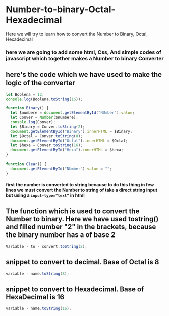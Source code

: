 # Number-to-binary-Octal-Hexadecimal

Here we will try to learn how to convert the Number to Binary, Octal, Hexadecimal

### here we are going to add some html, Css, And simple codes of javascript which together makes a Number to binary Converter

## here's the code which we have used to make the logic of the converter

```javascript
let Boolena = 12;
console.log(Boolena.toString(16));

function Binary() {
  let $numbere = document.getElementById("NUmber").value;
  let Conver = Number($numbere);
  console.log(Conver);
  let $Binary = Conver.toString(2);
  document.getElementById("Binary").innerHTML = $Binary;
  let $Octal = Conver.toString(8);
  document.getElementById("Octal").innerHTML = $Octal;
  let $hexa = Conver.toString(16);
  document.getElementById("Hexa").innerHTML = $hexa;
}

function Clear() {
  document.getElementById("NUmber").value = "";
}
```

#### first the number is converted to string because to do this thing in few lines we must convert the Number to string of take a direct string input but using a <code>input-type="text"</code> in html

## The function which is used to convert the Number to binary. Here we have used tostring() and filled number "2" in the brackets, because the binary number has a of base 2

```javascript
Variable - to - convert.toString(2);
```

## snippet to convert to decimal. Base of Octal is 8

```javascript
variable - name.toString(8);
```

## snippet to convert to Hexadecimal. Base of HexaDecimal is 16

```javascript
variable - name.toString(16);
```
